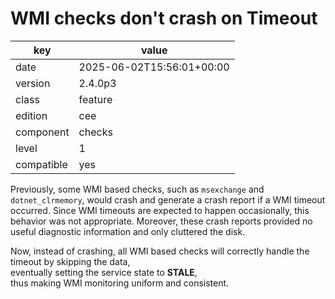 [//]: # (werk v2)
# WMI checks don't crash on Timeout

key        | value
---------- | ---
date       | 2025-06-02T15:56:01+00:00
version    | 2.4.0p3
class      | feature
edition    | cee
component  | checks
level      | 1
compatible | yes

Previously, some WMI based checks, such as `msexchange` 
and `dotnet_clrmemory`, would crash and generate a crash 
report if a WMI timeout occurred. Since WMI timeouts are 
expected to happen occasionally, this behavior was not 
appropriate. Moreover, these crash reports provided no 
useful diagnostic information and only cluttered the 
disk.

Now, instead of crashing, all WMI based checks will 
correctly handle the timeout by skipping the data,  
eventually setting the service state to **STALE**,  
thus making WMI monitoring uniform and consistent.
